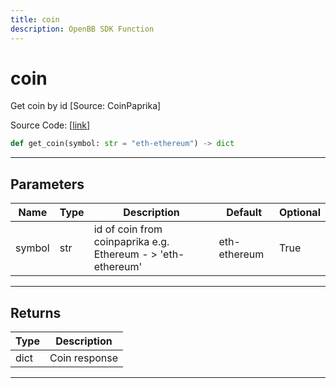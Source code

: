 ```yaml
---
title: coin
description: OpenBB SDK Function
---
```


# coin

Get coin by id [Source: CoinPaprika]

Source Code: [[link](https://github.com/OpenBB-finance/OpenBBTerminal/tree/main/openbb_terminal/cryptocurrency/due_diligence/coinpaprika_model.py#L427)]

```python
def get_coin(symbol: str = "eth-ethereum") -> dict
```
---
## Parameters

| Name | Type | Description | Default | Optional |
| ---- | ---- | ----------- | ------- | -------- |
| symbol | str | id of coin from coinpaprika e.g. Ethereum - > 'eth-ethereum' | eth-ethereum | True |

---
## Returns

| Type | Description |
| ---- | ----------- |
| dict | Coin response |

---
